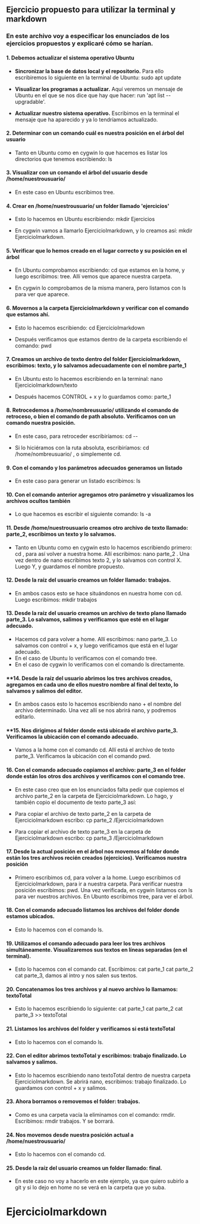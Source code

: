 ## **Ejercicio propuesto para utilizar la terminal y markdown**

### En este archivo voy a especificar los enunciados de los ejercicios propuestos y explicaré cómo se harían. 

#### **1. Debemos actualizar el sistema operativo Ubuntu**



- **Sincronizar la base de datos local y el repositorio.**
Para ello escribiremos lo siguiente en la terminal de Ubuntu: sudo apt update

- **Visualizar los programas a actualizar.**
Aquí veremos un mensaje de Ubuntu en el que se nos dice que hay que hacer: run 'apt list --upgradable'.

- **Actualizar nuestro sistema operativo.**
Escribimos en la terminal el mensaje que ha aparecido y ya lo tendríamos actualizado.



#### **2. Determinar con un comando cuál es nuestra posición en el árbol del usuario**



- Tanto en Ubuntu como en cygwin lo que hacemos es listar los directorios que tenemos escribiendo: ls



#### **3. Visualizar con un comando el árbol del usuario desde /home/nuestrousuario/**



- En este caso en Ubuntu escribimos tree.



#### **4. Crear en /home/nuestrousuario/ un folder llamado 'ejercicios'**



- Esto lo hacemos en Ubuntu escribiendo: mkdir Ejercicios


- En cygwin vamos a llamarlo EjercicioImarkdown, y lo creamos así: mkdir EjercicioImarkdown.



#### **5. Verificar que lo hemos creado en el lugar correcto y su posición en el árbol**



- En Ubuntu comprobamos escribiendo: cd que estamos en la home, y luego escribimos: tree. Allí vemos que aparece nuestra carpeta.

- En cygwin lo comprobamos de la misma manera, pero listamos con ls para ver que aparece. 



#### **6. Movernos a la carpeta EjercicioImarkdown y verificar con el comando que estamos ahí.**



- Esto lo hacemos escribiendo: cd EjercicioImarkdown

- Después verificamos que estamos dentro de la carpeta escribiendo el comando: pwd



#### **7. Creamos un archivo de texto dentro del folder EjercicioImarkdown, escribimos: texto, y lo salvamos adecuadamente con el nombre parte_1**



- En Ubuntu esto lo hacemos escribiendo en la terminal: nano EjercicioImarkdown/texto 

- Después hacemos CONTROL + x y lo guardamos como: parte_1



#### **8. Retrocedemos a /home/nombreusuario/ utilizando el comando de retroceso, o bien el comando de path absoluto. Verificamos con un comando nuestra posición.**



- En este caso, para retroceder escribiríamos: cd --

- Si lo hiciéramos con la ruta absoluta, escribiríamos: cd /home/nombreusuario/ , o simplemente cd.



#### **9. Con el comando y los parámetros adecuados generamos un listado**



- En este caso para generar un listado escribimos: ls 



#### **10. Con el comando anterior agregamos otro parámetro y visualizamos los archivos ocultos también**



- Lo que hacemos es escribir el siguiente comando: ls -a



#### 11. **Desde /home/nuestrousuario creamos otro archivo de texto llamado: parte_2, escribimos un texto y lo salvamos.**



- Tanto en Ubuntu como en cygwin esto lo hacemos escribiendo primero: cd , para así volver a nuestra home. Allí escribimos: nano parte_2 . Una vez dentro de nano escribimos texto 2, y lo salvamos con control X. Luego Y, y guardamos el nombre propuesto. 


 
#### **12. Desde la raíz del usuario creamos un folder llamado: trabajos.** 



- En ambos casos esto se hace situándonos en nuestra home con cd. Luego escribimos: mkdir trabajos 



#### **13. Desde la raíz del usuario creamos un archivo de texto plano llamado parte_3. Lo salvamos, salimos y verificamos que esté en el lugar adecuado.** 



- Hacemos cd para volver a home. Allí escribimos: nano parte_3. Lo salvamos con control + x, y luego verificamos que está en el lugar adecuado.
- En el caso de Ubuntu lo verificamos con el comando tree. 
- En el caso de cygwin lo verificamos con el comando ls directamente. 



#### **14. Desde la raíz del usuario abrimos los tres archivos creados, agregamos en cada uno de ellos nuestro nombre al final del texto, lo salvamos y salimos del editor. 



- En ambos casos esto lo hacemos escribiendo nano + el nombre del archivo determinado. Una vez allí se nos abrirá nano, y podremos editarlo. 



#### **15. Nos dirigimos al folder donde está ubicado el archivo parte_3. Verificamos la ubicación con el comando adecuado.



- Vamos a la home con el comando cd. Allí está el archivo de texto parte_3. Verificamos la ubicación con el comando pwd. 



#### **16. Con el comando adecuado copiamos el archivo: parte_3 en el folder donde están los otros dos archivos y verificamos con el comando tree.**



- En este caso creo que en los enunciados falta pedir que copiemos el archivo parte_2 en la carpeta de EjercicioImarkdown. Lo hago, y también copio el documento de texto parte_3 así:



- Para copiar el archivo de texto parte_2 en la carpeta de EjercicioImarkdown escribo: cp parte_2  /EjercicioImarkdown
- Para copiar el archivo de texto parte_3 en la carpeta de EjercicioImarkdown escribo: cp parte_3  /EjercicioImarkdown



#### **17. Desde la actual posición en el árbol nos movemos al folder donde están los tres archivos recién creados (ejercicios). Verificamos nuestra posición**



- Primero escribimos cd, para volver a la home. Luego escribimos cd EjercicioImarkdown, para ir a nuestra carpeta. Para verificar nuestra posición escribimos: pwd. Una vez verificada, en cygwin listamos con ls para ver nuestros archivos. En Ubunto escribimos tree, para ver el árbol. 



#### **18. Con el comando adecuado listamos los archivos del folder donde estamos ubicados.**



- Esto lo hacemos con el comando ls. 



#### **19. Utilizamos el comando adecuado para leer los tres archivos simultáneamente. Visualizaremos sus textos en líneas separadas (en el terminal).**



- Esto lo hacemos con el comando cat. Escribimos: cat parte_1 cat parte_2 cat parte_3, damos al intro y nos salen sus textos. 



#### **20. Concatenamos los tres archivos y al nuevo archivo lo llamamos: textoTotal**



- Esto lo hacemos escribiendo lo siguiente: cat parte_1 cat parte_2 cat parte_3 >> textoTotal



#### **21. Listamos los archivos del folder y verificamos si está textoTotal**



- Esto lo hacemos con el comando ls. 



#### **22. Con el editor abrimos textoTotal y escribimos: trabajo finalizado. Lo salvamos y salimos.**



- Esto lo hacemos escribiendo nano textoTotal dentro de nuestra carpeta EjercicioImarkdown. Se abrirá nano, escribimos: trabajo finalizado. Lo guardamos con control + x y salimos. 



#### **23. Ahora borramos o removemos el folder: trabajos.**



- Como es una carpeta vacía la eliminamos con el comando: rmdir. Escribimos: rmdir trabajos. Y se borrará. 



#### **24. Nos movemos desde nuestra posición actual a /home/nuestrousuario/**



- Esto lo hacemos con el comando cd. 



#### **25. Desde la raíz del usuario creamos un folder llamado: final.**



- En este caso no voy a hacerlo en este ejemplo, ya que quiero subirlo a git y si lo dejo en home no se verá en la carpeta que yo suba. 




# EjercicioImarkdown
